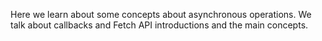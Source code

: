 Here we learn about some concepts about asynchronous operations. We talk about callbacks and Fetch API introductions and the main concepts.
